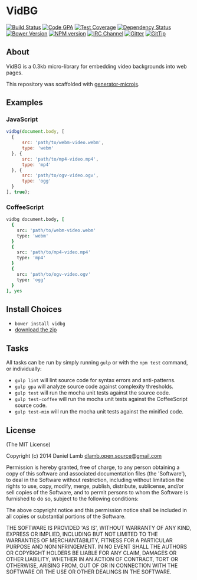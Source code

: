# VidBG
[![Build Status][build-image]][build-url]
[![Code GPA][gpa-image]][gpa-url]
[![Test Coverage][coverage-image]][coverage-url]
[![Dependency Status][depstat-image]][depstat-url]
[![Bower Version][bower-image]][bower-url]
[![NPM version][npm-image]][npm-url]
[![IRC Channel][irc-image]][irc-url]
[![Gitter][gitter-image]][gitter-url]
[![GitTip][tip-image]][tip-url]

## About

VidBG is a 0.3kb micro-library for embedding video backgrounds into web pages.

This repository was scaffolded with [generator-microjs](https://github.com/daniellmb/generator-microjs).

## Examples

### JavaScript

```JavaScript
vidbg(document.body, [
  {
      src: 'path/to/webm-video.webm',
      type: 'webm'
  }, {
      src: 'path/to/mp4-video.mp4',
      type: 'mp4'
  }, {
      src: 'path/to/ogv-video.ogv',
      type: 'ogg'
  }
], true);
```

### CoffeeScript

```CoffeeScript
vidbg document.body, [
  {
    src: 'path/to/webm-video.webm'
    type: 'webm'
  }
  {
    src: 'path/to/mp4-video.mp4'
    type: 'mp4'
  }
  {
    src: 'path/to/ogv-video.ogv'
    type: 'ogg'
  }
], yes
```

## Install Choices
- `bower install vidbg`
- [download the zip](https://github.com/daniellmb/vidbg/archive/master.zip)

## Tasks

All tasks can be run by simply running `gulp` or with the `npm test` command, or individually:

  * `gulp lint` will lint source code for syntax errors and anti-patterns.
  * `gulp gpa` will analyze source code against complexity thresholds.
  * `gulp test` will run the mocha unit tests against the source code.
  * `gulp test-coffee` will run the mocha unit tests against the CoffeeScript source code.
  * `gulp test-min` will run the mocha unit tests against the minified code.

## License

(The MIT License)

Copyright (c) 2014 Daniel Lamb dlamb.open.source@gmail.com

Permission is hereby granted, free of charge, to any person obtaining
a copy of this software and associated documentation files (the
'Software'), to deal in the Software without restriction, including
without limitation the rights to use, copy, modify, merge, publish,
distribute, sublicense, and/or sell copies of the Software, and to
permit persons to whom the Software is furnished to do so, subject to
the following conditions:

The above copyright notice and this permission notice shall be
included in all copies or substantial portions of the Software.

THE SOFTWARE IS PROVIDED 'AS IS', WITHOUT WARRANTY OF ANY KIND,
EXPRESS OR IMPLIED, INCLUDING BUT NOT LIMITED TO THE WARRANTIES OF
MERCHANTABILITY, FITNESS FOR A PARTICULAR PURPOSE AND NONINFRINGEMENT.
IN NO EVENT SHALL THE AUTHORS OR COPYRIGHT HOLDERS BE LIABLE FOR ANY
CLAIM, DAMAGES OR OTHER LIABILITY, WHETHER IN AN ACTION OF CONTRACT,
TORT OR OTHERWISE, ARISING FROM, OUT OF OR IN CONNECTION WITH THE
SOFTWARE OR THE USE OR OTHER DEALINGS IN THE SOFTWARE.



[build-url]: https://travis-ci.org/daniellmb/vidbg
[build-image]: http://img.shields.io/travis/daniellmb/vidbg.png

[gpa-url]: https://codeclimate.com/github/daniellmb/vidbg
[gpa-image]: https://codeclimate.com/github/daniellmb/vidbg.png

[coverage-url]: https://codeclimate.com/github/daniellmb/vidbg/code?sort=covered_percent&sort_direction=desc
[coverage-image]: https://codeclimate.com/github/daniellmb/vidbg/coverage.png

[depstat-url]: https://david-dm.org/daniellmb/vidbg
[depstat-image]: https://david-dm.org/daniellmb/vidbg.png?theme=shields.io

[issues-url]: https://github.com/daniellmb/vidbg/issues
[issues-image]: http://img.shields.io/github/issues/daniellmb/vidbg.png

[bower-url]: http://bower.io/search/?q=vidbg
[bower-image]: https://badge.fury.io/bo/vidbg.png

[downloads-url]: https://www.npmjs.org/package/vidbg
[downloads-image]: http://img.shields.io/npm/dm/vidbg.png

[npm-url]: https://www.npmjs.org/package/vidbg
[npm-image]: https://badge.fury.io/js/vidbg.png

[irc-url]: http://webchat.freenode.net/?channels=vidbg
[irc-image]: http://img.shields.io/badge/irc-%23vidbg-brightgreen.png

[gitter-url]: https://gitter.im/daniellmb/vidbg
[gitter-image]: http://img.shields.io/badge/gitter-daniellmb/vidbg-brightgreen.png

[tip-url]: https://www.gittip.com/daniellmb
[tip-image]: http://img.shields.io/gittip/daniellmb.png